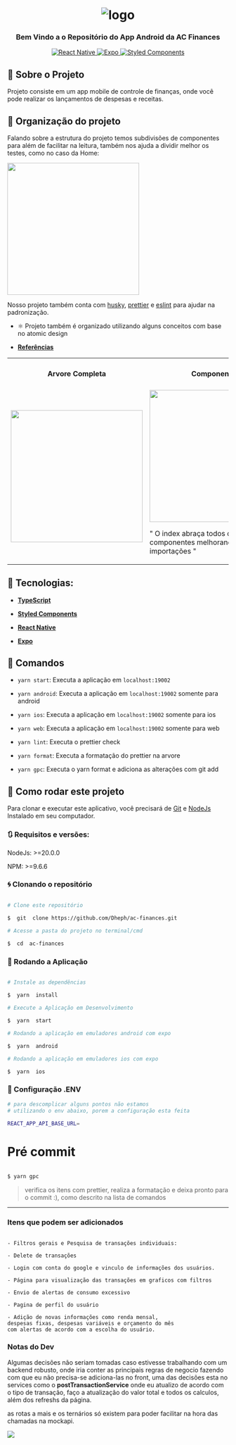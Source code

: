   <h1  align="center">

<img  alt="logo"  title="logo"  src="https://github.com/Dheph/ac-finances/assets/51960639/2864f634-b8ab-411a-bcd5-6a6a084722eb" />

</h1>

  

<h3  align="center">

Bem Vindo a o Repositório do App Android da AC Finances 

</h3> 

<p  align="center">

<a  target="_blank"  href="https://reactnative.dev/">
<img  alt="React Native"  src="https://img.shields.io/badge/react_native-%2320232a.svg?style=for-the-badge&logo=react&logoColor=%2361DAFB">
</a>

<a  target="_blank"  href="https://docs.expo.dev/">
<img  alt="Expo"  src="https://img.shields.io/badge/expo-1C1E24?style=for-the-badge&logo=expo&logoColor=#D04A37">
</a>

<a  target="_blank"  href="https://styled-components.com/">
<img  alt="Styled Components"  src="https://img.shields.io/badge/styled--components-DB7093?style=for-the-badge&logo=styled-components&logoColor=white">
</a>

</p>

## 🚀 Sobre o Projeto

Projeto consiste em um app mobile de controle de finanças, onde você pode realizar os lançamentos de despesas e receitas.



 ## 🎨 Organização do projeto

Falando sobre a estrutura do projeto temos subdivisões de componentes para além de facilitar na leitura, também nos ajuda a dividir melhor os testes, como no caso da Home:

<img src="https://github.com/Dheph/ac-finances/assets/51960639/91f66a3d-9fd9-4991-ad0b-6f670ee45d28" width=300 />

Nosso projeto também conta com <a target="_blank"  href="https://github.com/typicode/husky">husky</a>, <a target="_blank"  href="https://prettier.io/">prettier</a> e <a target="_blank" href="https://eslint.org/">eslint</a> para ajudar na padronização.


- ⚛️ Projeto também é organizado utilizando alguns conceitos com base no atomic design

- **[Referências](https://atomicdesign.bradfrost.com/chapter-2/)**

<table>
<tr>
<td colspan="1"><h4 align="center">Arvore Completa</h4> </td>
<td colspan="1"><h4 align="center">Componentes</h4></td>
<td colspan="1"><h4 align="center">Serviços</h4></td>
</tr>
<tr>
<td><img src="https://github.com/Dheph/ac-finances/assets/51960639/9e3966eb-c938-480a-8abb-7f6070e2aee7" width=300 /></td>
<td>
<img src="https://github.com/Dheph/ac-finances/assets/51960639/b7f719c2-76f0-4980-bf0d-4c912a86fbd2" width=300 />
<p> " O index abraça todos os componentes melhorando as importações "</p>
</td>
<td><img src="https://github.com/Dheph/ac-finances/assets/51960639/f0108860-b46a-4249-90f6-27a4bd540c1c" width=300 />
<p> " Os dtos informados servem para auxiliar nas tipagens das requisições"</p>
</td>
</table> 

  

## 🔨 Tecnologias:

  

- **[TypeScript](https://www.typescriptlang.org/)**

- **[Styled Components](https://styled-components.com/)**

- **[React Native](https://reactnative.dev/)**

- **[Expo](https://docs.expo.dev/)**


## 🔎 Comandos

  

- `yarn start`: Executa a aplicação em `localhost:19002`

- `yarn android`: Executa a aplicação em `localhost:19002` somente para android

- `yarn ios`: Executa a aplicação em `localhost:19002` somente para ios

- `yarn web`: Executa a aplicação em `localhost:19002` somente para web

- `yarn lint`: Executa o prettier check

- `yarn format`: Executa a formatação do prettier na arvore

- `yarn gpc`: Executa o yarn format e adiciona as alterações com git add

  

## 🚀 Como rodar este projeto

  

Para clonar e executar este aplicativo, você precisará de [Git](https://git-scm.com) e [NodeJs](https://nodejs.org/en/) Instalado em seu computador.

  

### 🔃 Requisitos e versões:

  

NodeJs: >=20.0.0

NPM: >=9.6.6
  

### 🌀 Clonando o repositório

```bash

# Clone este repositório

$  git  clone https://github.com/Dheph/ac-finances.git
  
# Acesse a pasta do projeto no terminal/cmd

$  cd  ac-finances

```
  
### 🎲 Rodando a Aplicação

```bash

# Instale as dependências

$  yarn  install

# Execute a Aplicação em Desenvolvimento

$  yarn  start

# Rodando a aplicação em emuladores android com expo

$  yarn  android 

# Rodando a aplicação em emuladores ios com expo

$  yarn  ios

```

### 📁 Configuração .ENV

```bash
# para descomplicar alguns pontos não estamos
# utilizando o env abaixo, porem a configuração esta feita

REACT_APP_API_BASE_URL=

```
  

# Pré commit

```bash

$ yarn gpc

```

> verifica os itens com prettier, realiza a formatação e deixa pronto para o commit :), como descrito na lista de comandos
---

### Itens que podem ser adicionados

```

- Filtros gerais e Pesquisa de transações individuais:

- Delete de transações

- Login com conta do google e vinculo de informações dos usuários.

- Página para visualização das transações em graficos com filtros

- Envio de alertas de consumo excessivo 

- Pagina de perfil do usuário

- Adição de novas informações como renda mensal, 
despesas fixas, despesas variáveis e orçamento do mês
com alertas de acordo com a escolha do usuário.

```

### Notas do Dev

Algumas decisões não seriam tomadas caso estivesse trabalhando com um backend robusto, onde iria conter as principais regras de negocio fazendo com que eu não precisa-se adiciona-las no front, uma das decisões esta no services como o **postTransactionService**  onde eu atualizo de acordo com o tipo de transação, faço a atualização do valor total e todos os calculos, além dos refreshs da página.

as rotas a mais e os ternários só existem para poder facilitar na hora das chamadas na mockapi.

<img src="https://github.com/Dheph/ac-finances/assets/51960639/c5759fd9-4449-421f-b027-2d812683b256" />
